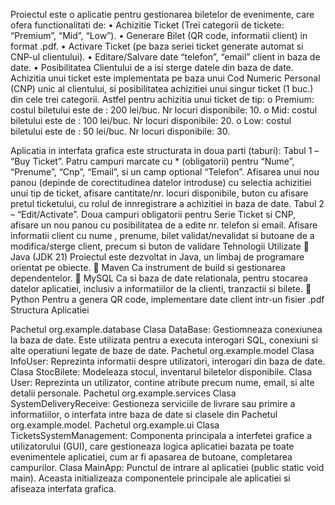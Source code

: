 Proiectul este o aplicatie pentru gestionarea biletelor de evenimente, care ofera functionalitati de:
•	Achizitie Ticket (Trei categorii de tickete: “Premium”, “Mid”, “Low”).
•	Generare Bilet (QR code, informatii client) in format .pdf.
•	Activare Ticket (pe baza seriei ticket generate automat si CNP-ul clientului).
•	Editare/Salvare date “telefon”, “email” client in baza de date.
•	Posibilitatea Clientului de a isi sterge datele din baza de date.
Achizitia unui ticket este implementata pe baza unui Cod Numeric Personal (CNP) unic al clientului, si posibilitatea achizitiei unui singur ticket (1 buc.) din cele trei categorii.
Astfel pentru achizitia unui ticket de tip:
o	Premium: costul biletului este de : 200 lei/buc. Nr locuri disponibile: 10.
o	Mid: costul biletului este de : 100 lei/buc. Nr locuri disponibile: 20.
o	Low: costul biletului este de : 50 lei/buc. Nr locuri disponibile: 30.

Aplicatia in interfata grafica este structurata in doua parti (taburi):
Tabul 1 – “Buy Ticket”.
Patru campuri marcate cu * (obligatorii) pentru “Nume”, “Prenume”, “Cnp”, “Email”, si un camp optional “Telefon”. Afisarea unui nou panou (depinde de corectitudinea datelor introduse) cu selectia achizitiei unui tip de ticket, afisare cantitate/nr. locuri disponibile, buton cu afisare pretul ticketului, cu rolul de innregistrare a achizitiei in baza de date.
Tabul 2 – “Edit/Activate”.
Doua campuri obligatorii pentru Serie Ticket si CNP, afisare un nou panou cu posibilitatea de a edite nr. telefon si email. Afisare informatii client cu nume , prenume, bilet validat/nevalidat si butoane de a modifica/sterge client, precum si buton de validare
Tehnologii Utilizate
	Java (JDK 21)
Proiectul este dezvoltat in Java, un limbaj de programare orientat pe obiecte.
	Maven
Ca instrument de build si gestionarea dependentelor.
	MySQL
Ca si baza de date relationala, pentru stocarea datelor aplicatiei, inclusiv a informatiilor de la clienti, tranzactii si bilete.
	Python
Pentru a genera QR code, implementare date client intr-un fisier .pdf
Structura Aplicatiei

 Pachetul org.example.database
Clasa DataBase: Gestiomneaza conexiunea la baza de date. Este utilizata pentru a executa interogari SQL, conexiuni si alte operatiuni legate de baze de date.
Pachetul org.example.model
Clasa InfoUser: Reprezinta informatii despre utilizatori, interogari din baza de date.
Clasa StocBilete: Modeleaza stocul, inventarul biletelor disponibile.
Clasa User: Reprezinta un utilizator, contine atribute precum nume, email, si alte detalii personale.
Pachetul org.example.services
Clasa SystemDeliveryReceive: Gestioneza serviciile de livrare sau primire a informatiilor, o interfata intre baza de date si clasele din Pachetul org.example.model.
Pachetul org.example.ui
Clasa TicketsSystemManagement: Componenta principala a interfetei grafice a utilizatorului (GUI), care gestioneaza logica aplicatiei bazata pe toate evenimentele aplicatiei, cum ar fi apasarea de butoane, completarea campurilor.
Clasa MainApp: Punctul de intrare al aplicatiei (public static void main). Aceasta initializeaza componentele principale ale aplicatiei si afiseaza interfata grafica.
